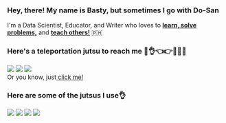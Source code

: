 <!--<h1> Hello there, I'm Basty! 👋 </h1>-->

<h3>Hey, there! My name is Basty, but sometimes I go with Do-San</h3>

<p>I'm a Data Scientist, Educator, and Writer who loves to <b><u>learn, solve problems,</b></u> and <b><u>teach others!</b></u> 🇵🇭 </p>

<h3>Here's a teleportation jutsu to reach me 🤚👌👈👉🤟👊👐 </h3>
<a href="https://www.instagram.com/mooskiiiie/"><img src="https://img.shields.io/badge/instagram-%23E4405F.svg?&style=for-the-badge&logo=instagram&logoColor=white"></a> <a href="https://www.linkedin.com/in/sebastianvergara03/"><img src="https://img.shields.io/badge/linkedin-%230077B5.svg?&style=for-the-badge&logo=linkedin&logoColor=white"></a> <a href="https://twitter.com/sebmvergara"><img src="https://img.shields.io/badge/twitter-%231DA1F2.svg?&style=for-the-badge&logo=twitter&logoColor=white"></a>
<br>
Or you know, just<a href='https://bit.ly/Sebastian_Vergara'> click me! </a>




<br>

### Here are some of the jutsus I use👌
<img src="https://img.shields.io/badge/python-%233776AB.svg?&style=flat-square&logo=python&logoColor=white"> <img src="https://img.shields.io/badge/html-%23239120.svg?&style=flat-square&logo=html5&logoColor=white"/> <img src="https://img.shields.io/badge/css-%23239120.svg?&style=flat-square&logo=css3&logoColor=white"/> <img src="https://img.shields.io/badge/mysql-%2300f.svg?&style=for-the-badge&logo=mysql&logoColor=white"/>
